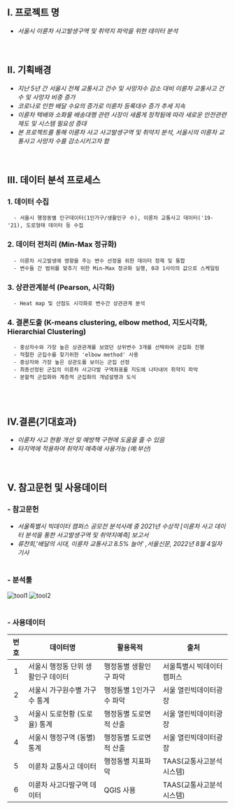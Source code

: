 
## Ⅰ. 프로젝트 명
 - *서울시 이륜차 사고발생구역 및 취약지 파악을 위한 데이터 분석*   
<br/><br/>    
## Ⅱ. 기획배경
 - *지난 5년 간 서울시 전체 교통사고 건수 및 사망자수 감소 대비 이륜차 교통사고 건수 및 사망자 비중 증가*
 - *코로나로 인한 배달 수요의 증가로 이륜차 등록대수 증가 추세 지속*  
 - *이륜차 택배와 소화물 배송대행 관련 시장이 새롭게 정착됨에 따라 새로운 안전관련 제도 및 시스템 필요성 증대* 
 - *본 프로젝트를 통해 이륜차 사고 사고발생구역 및 취약지 분석, 서울시의 이륜차 교통사고 사망자 수를 감소시키고자 함*   
<br/><br/>    
## Ⅲ. 데이터 분석 프로세스  
 ### 1. 데이터 수집 
      - 서울시 행정동별 인구데이터(1인가구/생활인구 수), 이륜차 교통사고 데이터('19-'21), 도로형태 데이터 등 수집
 ### 2. 데이터 전처리 (Min-Max 정규화)
      - 이륜차 사고발생에 영향을 주는 변수 선정을 위한 데이터 정제 및 통합
      - 변수들 간 범위를 맞추기 위한 Min-Max 정규화 실행, 0과 1사이의 값으로 스케일링 
 ### 3. 상관관계분석 (Pearson, 시각화)
      - Heat map 및 산점도 시각화로 변수간 상관관계 분석
 ### 4. 결론도출 (K-means clustering, elbow method, 지도시각화, Hierarchial Clustering) 
      - 중상자수와 가장 높은 상관관계를 보였던 상위변수 3개를 선택하여 군집화 진행
      - 적절한 군집수를 찾기위한 'elbow method' 사용
      - 중상자와 가장 높은 상관도를 보이는 군집 선정 
      - 최종선정된 군집의 이륜차 사고다발 구역좌표를 지도에 나타내어 취약지 파악
      - 분할적 군집화와 계층적 군집화의 개념설명과 도식
<br/><br/>      
 ## Ⅳ.결론(기대효과)
  - *이륜차 사고 현황 개선 및 예방책 구현에 도움을 줄 수 있음*
  - *타지역에 적용하여 취약지 예측에 사용가능 (예:부산)* 
<br/><br/><br/> 
 ## Ⅴ. 참고문헌 및 사용데이터    
 ### - 참고문헌 
  - *서울특별시 빅데이터 캠퍼스 공모전 분석사례 중 2021년 수상작 [이륜차 사고 데이터 분석을 통한 사고발생구역 및 취약지예측] 보고서*
  - *류찬희,'배달의 시대, 이륜차 교통사고 8.5% 늘어' ,서울신문, 2022년 8월 4일자 기사* 
<br/><br/>   
 ### - 분석툴 
 ![tool1](https://user-images.githubusercontent.com/108312240/185545721-6adcd2bd-3570-4bbd-a6c0-07a422d0329a.png)
 ![tool2](https://user-images.githubusercontent.com/108312240/185545715-81430730-123f-412a-bd32-be25aac153f5.png)
<br/><br/>
 ### - 사용데이터 
   |번호|데이터명|활용목적|출처|
   |:--:|---|---|---|
   |1| 서울시 행정동 단위 생활인구 데이터 |행정동별 생활인구 파악 |서울특별시 빅데이터 캠퍼스|
   |2| 서울시 가구원수별 가구수 통계| 행정동별 1인가구수 파악 |서울 열린빅데이터광장|
   |3| 서울시 도로현황 (도로율) 통계| 행정동별 도로면적 산출 |서울 열린빅데이터광장| 
   |4| 서울시 행정구역 (동별) 통계| 행정동별 도로면적 산출 |서울 열린빅데이터광장|
   |5| 이륜차 교통사고 데이터| 행정동별 지표파악 |TAAS(교통사고분석시스템)|
   |6| 이륜차 사고다발구역 데이터| QGIS 사용 |TAAS(교통사고분석시스템)|
